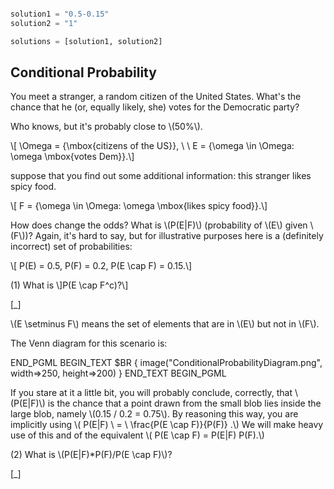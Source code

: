 ```python

solution1 = "0.5-0.15"
solution2 = "1"

solutions = [solution1, solution2]
```
## Conditional Probability ##

You meet a stranger, a random citizen of the United States. What's the
chance that he (or, equally likely, she) votes for the Democratic
party? 

Who knows, but it's probably close to \\\(50%\\\). 

\\\[ \Omega = \{\mbox{citizens of the US}\}, \ \ E = \{\omega \in \Omega:
\omega \mbox{votes Dem}\}.\\\]

suppose that you find out some additional information: this stranger
likes spicy food. 

\\\[ F = \{\omega \in \Omega: \omega \mbox{likes spicy food}\}.\\\]

How does change the odds? What is \\\(P(E|F)\\\) (probability of
\\\(E\\\) given \\\(F\\\))? Again, it's hard to say, but for
illustrative purposes here is a (definitely incorrect) set of
probabilities: 

\\\[ P(E) = 0.5, P(F) = 0.2, P(E \cap F) = 0.15.\\\]

(1) What is \\\]P(E \cap F^c)?\\\]

[_]

\\\(E \setminus F\\\) means the set of elements that are in \\\(E\\\) but not in \\\(F\\\).

The Venn diagram for this scenario is:

END_PGML
BEGIN_TEXT
$BR \{ image("ConditionalProbabilityDiagram.png", width=>250, height=>200) \}
END_TEXT
BEGIN_PGML

If you stare at it a little bit, you will probably conclude, correctly, that \\\(P(E|F)\\\) is the chance that a point drawn from the small blob lies inside the large blob, namely \\\(0.15 / 0.2 = 0.75\\\). By reasoning this way, you are implicitly using \\\( P(E|F) \ = \ \frac{P(E \cap F)}{P(F)} .\\\) We will make heavy use of this and of the equivalent \\\( P(E \cap F) = P(E|F) P(F).\\\)

(2) What is \\\(P(E|F)*P(F)/P(E \cap F)\\\)?  

[_]
